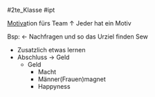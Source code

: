 #2te_Klasse #ipt 

<u>Motiva</u>tion fürs Team
↑
Jeder hat ein Motiv 

Bsp: ← Nachfragen und so das Urziel finden
Sew 
- Zusatzlich etwas lernen
- Abschluss → Geld
	- Geld 
		- Macht 
		- Männer(Frauen)magnet
		- Happyness